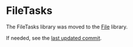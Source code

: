 # FileTasks

The FileTasks library was moved to the [File](../File/) library.

If needed, see the [last updated commit](https://github.com/rajsite/webvi-experiments/tree/708d3e90179bb779d3d1807f70b70a9cfb9daf6d/FileTasks).
